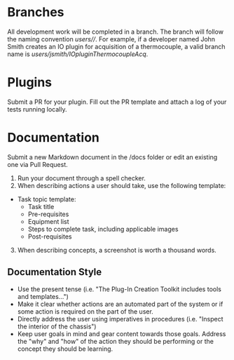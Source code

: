 # Branches

All development work will be completed in a branch.  The branch will follow the naming convention _users/<firstinitiallastname>/<task>_.  For example, if a developer named John Smith creates an IO plugin for acquisition of a thermocouple, a valid branch name is _users/jsmith/IOpluginThermocoupleAcq_.

# Plugins

Submit a PR for your plugin. Fill out the PR template and attach a log of your tests running locally.

# Documentation

Submit a new Markdown document in the /docs folder or edit an existing one via Pull Request.
1. Run your document through a spell checker.
2. When describing actions a user should take, use the following template: 
- Task topic template: 
  -	Task title
  -	Pre-requisites
  -	Equipment list
  -	Steps to complete task, including applicable images
  -	Post-requisites 
3. When describing concepts, a screenshot is worth a thousand words. 

## Documentation Style
-	Use the present tense (i.e. "The Plug-In Creation Toolkit includes tools and templates...") 
-	Make it clear whether actions are an automated part of the system or if some action is required on the part of the user. 
-	Directly address the user using imperatives in procedures (i.e. "Inspect the interior of the chassis")
-	Keep user goals in mind and gear content towards those goals. Address the "why" and "how" of the action they should be performing or the concept they should be learning.
